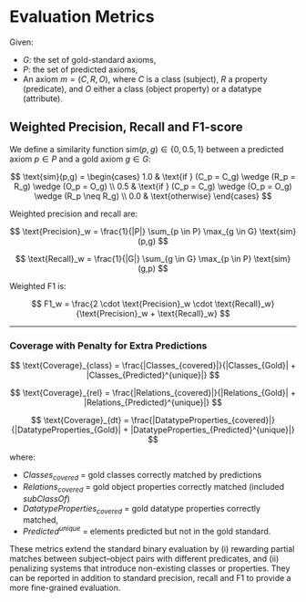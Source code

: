 # Evaluation Metrics

Given:

* $G$: the set of gold-standard axioms,
* $P$: the set of predicted axioms,
* An axiom $m = (C, R, O)$, where $C$ is a class (subject), $R$ a property (predicate), and $O$ either a class (object property) or a datatype (attribute).

## Weighted Precision, Recall and F1-score

We define a similarity function $\text{sim}(p,g) \in \{0,0.5,1\}$ between a predicted axiom $p \in P$ and a gold axiom $g \in G$:

$$
\text{sim}(p,g) =
\begin{cases}
1.0 & \text{if } (C_p = C_g) \wedge (R_p = R_g) \wedge (O_p = O_g) \\
0.5 & \text{if } (C_p = C_g) \wedge (O_p = O_g) \wedge (R_p \neq R_g) \\
0.0 & \text{otherwise}
\end{cases}
$$

Weighted precision and recall are:

$$
\text{Precision}_w = \frac{1}{|P|} \sum_{p \in P} \max_{g \in G} \text{sim}(p,g)
$$

$$
\text{Recall}_w = \frac{1}{|G|} \sum_{g \in G} \max_{p \in P} \text{sim}(g,p)
$$

Weighted F1 is:

$$
F1_w = \frac{2 \cdot \text{Precision}_w \cdot \text{Recall}_w}{\text{Precision}_w + \text{Recall}_w}
$$

---

### Coverage with Penalty for Extra Predictions

$$
\text{Coverage}_{class} = \frac{|Classes_{covered}|}{|Classes_{Gold}| + |Classes_{Predicted}^{unique}|}
$$

$$
\text{Coverage}_{rel} = \frac{|Relations_{covered}|}{|Relations_{Gold}| + |Relations_{Predicted}^{unique}|}
$$

$$
\text{Coverage}_{dt} = \frac{|DatatypeProperties_{covered}|}{|DatatypeProperties_{Gold}| + |DatatypeProperties_{Predicted}^{unique}|}
$$

where:

* $Classes_{covered}$ = gold classes correctly matched by predictions
* $Relations_{covered}$ = gold object properties correctly matched (included _subClassOf_)
* $DatatypeProperties_{covered}$ = gold datatype properties correctly matched,
* $Predicted^{unique}$ = elements predicted but not in the gold standard.

These metrics extend the standard binary evaluation by (i) rewarding partial matches between subject–object pairs with different predicates, and (ii) penalizing systems that introduce non-existing classes or properties. They can be reported in addition to standard precision, recall and F1 to provide a more fine-grained evaluation.

